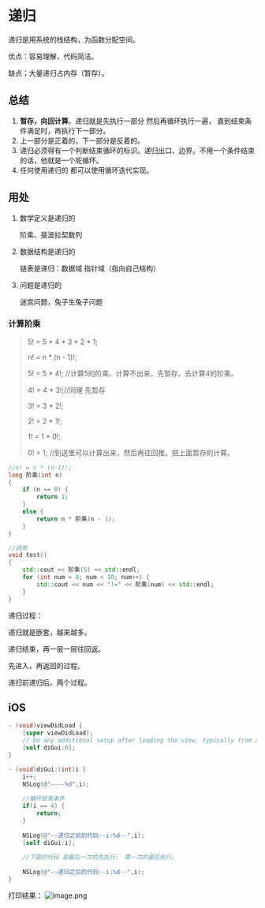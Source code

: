 # 递归

递归是用系统的栈结构，为函数分配空间。

优点：容易理解，代码简洁。

缺点；大量递归占内存（暂存）。

## 总结

1. **暂存，向回计算**。递归就是先执行一部分  然后再循环执行一遍， 直到结束条件满足时，再执行下一部分。
2. 上一部分是正着的，下一部分是反着的。
3. 递归必须得有一个判断结束循环的标识。递归出口、边界。不用一个条件结束的话，他就是一个死循环。
4. 任何使用递归的 都可以使用循环迭代实现。

## 用处

1. 数学定义是递归的

   阶乘、斐波拉契数列

2. 数据结构是递归的

   链表是递归：数据域 指针域（指向自己结构）

3. 问题是递归的

   迷宫问题，兔子生兔子问题

### 计算阶乘

> 5! = 5 * 4 * 3 * 2 * 1;
>
> n! = n * (n - 1)!;
>
> 5! = 5 * 4!; //计算5的阶乘，计算不出来，先暂存，去计算4的阶乘。
>
> 4! = 4 * 3!;//同理 先暂存
>
> 3! = 3 * 2!;
>
> 2! = 2 * 1!;
>
> 1! = 1 * 0!;
>
> 0! = 1; //到这里可以计算出来，然后再往回推。把上面暂存的计算。

```c++
//n! = n * (n-1)!;
long 阶乘(int n)
{
    if (n == 0) {
        return 1;
    }
    else {
        return n * 阶乘(n - 1);
    }
}

//调用
void test()
{
    std::cout << 阶乘(5) << std::endl;
    for (int num = 0; num < 10; num++) {
        std::cout << num << "!=" << 阶乘(num) << std::endl;
    }
}
```

递归过程：

递归就是嵌套，越来越多。

递归结束，再一层一层往回返。

先进入，再返回的过程。

递归前递归后。两个过程。

## iOS

```objective-c
- (void)viewDidLoad {
    [super viewDidLoad];
    // Do any additional setup after loading the view, typically from a nib.
    [self diGui:0];
}
```

```objective-c
- (void)diGui:(int)i {
    i++;
    NSLog(@"----%d",i);
    
    //循环结束条件
    if(i == 4) {
        return;
    }
    
    NSLog(@"--递归之前的代码--i:%d--",i);
    [self diGui:i];
    
    //下面的代码 是最后一次的先执行， 第一次的最后执行。
    
    NSLog(@"--递归之后的代码--i:%d--",i);
}
```

打印结果：
![image.png](https://upload-images.jianshu.io/upload_images/1892989-fa1c320308f1e25e.png?imageMogr2/auto-orient/strip%7CimageView2/2/w/1240)
